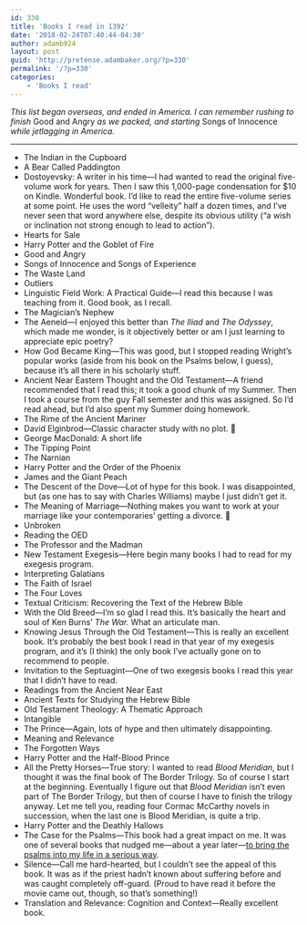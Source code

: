 ```yaml
---
id: 330
title: 'Books I read in 1392'
date: '2018-02-24T07:40:44-04:30'
author: adamb924
layout: post
guid: 'http://pretense.adambaker.org/?p=330'
permalink: '/?p=330'
categories:
    - 'Books I read'
---
```


*This list began overseas, and ended in America. I can remember rushing to finish* Good and Angry *as we packed, and starting* Songs of Innocence *while jetlagging in America.*

- - - - - -

- The Indian in the Cupboard
- A Bear Called Paddington
- Dostoyevsky: A writer in his time—I had wanted to read the original five-volume work for years. Then I saw this 1,000-page condensation for $10 on Kindle. Wonderful book. I’d like to read the entire five-volume series at some point. He uses the word “velleity” half a dozen times, and I’ve never seen that word anywhere else, despite its obvious utility (“a wish or inclination not strong enough to lead to action”).
- Hearts for Sale
- Harry Potter and the Goblet of Fire
- Good and Angry
- Songs of Innocence and Songs of Experience
- The Waste Land
- Outliers
- Linguistic Field Work: A Practical Guide—I read this because I was teaching from it. Good book, as I recall.
- The Magician’s Nephew
- The Aeneid—I enjoyed this better than *The Iliad* and *The Odyssey*, which made me wonder, is it objectively better or am I just learning to appreciate epic poetry?
- How God Became King—This was good, but I stopped reading Wright’s popular works (aside from his book on the Psalms below, I guess), because it’s all there in his scholarly stuff.
- Ancient Near Eastern Thought and the Old Testament—A friend recommended that I read this; it took a good chunk of my Summer. Then I took a course from the guy Fall semester and this was assigned. So I’d read ahead, but I’d also spent my Summer doing homework.
- The Rime of the Ancient Mariner
- David Elginbrod—Classic character study with no plot. 🙂
- George MacDonald: A short life
- The Tipping Point
- The Narnian
- Harry Potter and the Order of the Phoenix
- James and the Giant Peach
- The Descent of the Dove—Lot of hype for this book. I was disappointed, but (as one has to say with Charles Williams) maybe I just didn’t get it.
- The Meaning of Marriage—Nothing makes you want to work at your marriage like your contemporaries’ getting a divorce. 🙂
- Unbroken
- Reading the OED
- The Professor and the Madman
- New Testament Exegesis—Here begin many books I had to read for my exegesis program.
- Interpreting Galatians
- The Faith of Israel
- The Four Loves
- Textual Criticism: Recovering the Text of the Hebrew Bible
- With the Old Breed—I’m so glad I read this. It’s basically the heart and soul of Ken Burns’ *The War.* What an articulate man.
- Knowing Jesus Through the Old Testament—This is really an excellent book. It’s probably the best book I read in that year of my exegesis program, and it’s (I think) the only book I’ve actually gone on to recommend to people.
- Invitation to the Septuagint—One of two exegesis books I read this year that I didn’t have to read.
- Readings from the Ancient Near East
- Ancient Texts for Studying the Hebrew Bible
- Old Testament Theology: A Thematic Approach
- Intangible
- The Prince—Again, lots of hype and then ultimately disappointing.
- Meaning and Relevance
- The Forgotten Ways
- Harry Potter and the Half-Blood Prince
- All the Pretty Horses—True story: I wanted to read *Blood Meridian*, but I thought it was the final book of The Border Trilogy. So of course I start at the beginning. Eventually I figure out that *Blood Meridian* isn’t even part of The Border Trilogy, but then of course I have to finish the trilogy anyway. Let me tell you, reading four Cormac McCarthy novels in succession, when the last one is Blood Meridian, is quite a trip.
- Harry Potter and the Deathly Hallows
- The Case for the Psalms—This book had a great impact on me. It was one of several books that nudged me—about a year later—[to bring the psalms into my life in a serious way](https://pretense.adambaker.org/?p=238).
- Silence—Call me hard-hearted, but I couldn’t see the appeal of this book. It was as if the priest hadn’t known about suffering before and was caught completely off-guard. (Proud to have read it before the movie came out, though, so that’s something!)
- Translation and Relevance: Cognition and Context—Really excellent book.